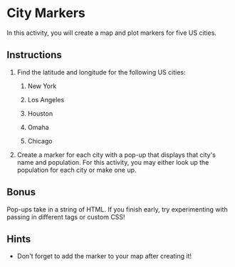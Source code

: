 # City Markers

In this activity, you will create a map and plot markers for five US cities.

## Instructions

1. Find the latitude and longitude for the following US cities:

   1. New York

   2. Los Angeles

   3. Houston

   4. Omaha

   5. Chicago

2. Create a marker for each city with a pop-up that displays that city's name and population. For this activity, you may either look up the population for each city or make one up.

## Bonus

Pop-ups take in a string of HTML. If you finish early, try experimenting with passing in different tags or custom CSS!

## Hints

* Don't forget to add the marker to your map after creating it!
